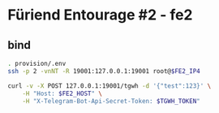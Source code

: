 # Füriend Entourage #2 - fe2

## bind

```sh
. provision/.env
ssh -p 2 -vnNT -R 19001:127.0.0.1:19001 root@$FE2_IP4

curl -v -X POST 127.0.0.1:19001/tgwh -d '{"test":123}' \
    -H "Host: $FE2_HOST" \
    -H "X-Telegram-Bot-Api-Secret-Token: $TGWH_TOKEN"
```
